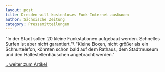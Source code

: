 ```yaml
---
layout: post
title: Dresden will kostenloses Funk-Internet ausbauen
author: Sächsische Zeitung
category: Pressemitteilungen
---
```


"In der Stadt sollen 20 kleine Funkstationen aufgebaut werden. Schnelles Surfen ist aber nicht garantiert."\\
"Kleine Boxen, nicht größer als ein Schnurtelefon, könnten schon bald auf dem Rathaus, dem Stadtmuseum und den Haltestellenhäuschen angebracht werden."

[.. weiter zum Artikel](https://wiki.freifunk-dresden.de/images/7/71/SZ_2016-01-15.JPG)

